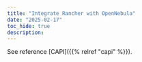 ```yaml
---
title: "Integrate Rancher with OpenNebula"
date: "2025-02-17"
toc_hide: true
description:
---
```


<a id="running-kubernetes-clusters"></a>

See reference [CAPI]({{% relref "capi" %}}).
